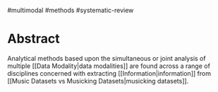 #multimodal #methods #systematic-review 

# Abstract
Analytical methods based upon the simultaneous or joint analysis of multiple [[Data Modality|data modalities]] are found across a range of disciplines concerned with extracting [[Information|information]] from [[Music Datasets vs Musicking Datasets|musicking datasets]].  